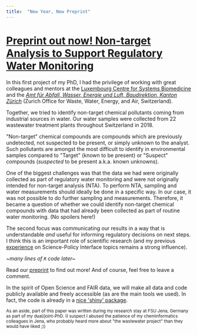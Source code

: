```yaml
---
title:  "New Year, New Preprint"
---
```


# [Preprint out now! Non-target Analysis to Support Regulatory Water Monitoring](https://www.researchsquare.com/article/rs-136443/v1)


In this first project of my PhD, I had the privilege of working with great colleagues and mentors at the [Luxembourg Centre for Systems Biomedicine](https://wwwfr.uni.lu/lcsb/research/environmental_cheminformatics/research_projects) and the [*Amt für Abfall, Wasser, Energie und Luft, Baudirektion, Kanton Zürich*](https://www.zh.ch/de/baudirektion/amt-fuer-abfall-wasser-energie-luft.html) (Zurich Office for Waste, Water, Energy, and Air, Switzerland).

Together, we tried to identify non-target chemical pollutants coming from industrial sources in water. Our water samples were collected from 22 wastewater treatment plants throughout Switzerland in 2018.

"Non-target" chemical compounds are compounds which are previously undetected, not suspected to be present, or simply unknown to the analyst. Such pollutants are amongst the most difficult to identify in environmental samples compared to "Target" (known to be present) or "Suspect" compounds (*suspected* to be present a.k.a. known unknowns).

One of the biggest challenges was that the data we had were originally collected as part of regulatory water monitoring and were not originally intended for non-target analysis (NTA). To perform NTA, sampling and water measurements should ideally be done in a specific way. In our case, it was not possible to do further sampling and measurements. Therefore, it became a question of whether we could identify non-target chemical compounds with data that had already been collected as part of routine water monitoring. (No spoilers here!)

The second focus was communicating our results in a way that is understandable *and* useful for informing regulatory decisions on next steps. I think this is an important role of scientific research (and my previous [experience](https://www.ipcp.ch/wp-content/uploads/2019/02/IPCP-Sci-Pol-Report2019.pdf) on Science-Policy Interface topics remains a strong influence).

*~many lines of `R` code later~*

Read our [preprint](https://www.researchsquare.com/article/rs-136443/v1) to find out more! And of course, feel free to leave a comment.

In the spirit of Open Science and FAIR data, we will make all data and code publicly available and freely accessible (as are the main tools we used). In fact, the code is already in a [nice 'shiny' package](https://git-r3lab.uni.lu/eci/shinyscreen).

<sub>As an aside, part of this paper was written during my research stay at FSU Jena, Germany as part of my dual/joint-PhD. (I suspect I abused the patience of my cheminformatics colleagues in Jena, who probably heard more about "the wastewater project" than they would have liked ;))</sub> 


<!--[![Hits](https://hits.seeyoufarm.com/api/count/incr/badge.svg?url=https%3A%2F%2Fadelenel.ai%2Fawelpub%2F&count_bg=%23609C2A&title_bg=%23555555&icon=&icon_color=%23E7E7E7&title=hits&edge_flat=false)](https://hits.seeyoufarm.com) -->


